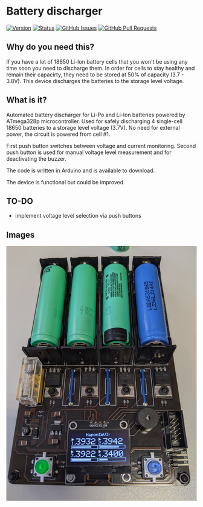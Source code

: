 # Battery discharger

[![Version](https://img.shields.io/github/v/release/jkordek1/Battery-discharger)](https://github.com/jkordek1/Man-Don-t-Get-Angry-Board-game/releases/tag/Initial)
[![Status](https://img.shields.io/badge/status-active-success.svg)]()
[![GitHub Issues](https://img.shields.io/github/issues/jkordek1/Battery-discharger)](https://github.com/jkordek1/Battery-discharger/issues)
[![GitHub Pull Requests](https://img.shields.io/github/issues-pr/jkordek1/Battery-discharger)](https://github.com/jkordek1/Battery-discharger/pulls)
 
 
## Why do you need this?

If you have a lot of 18650 Li-Ion battery cells that you won't be using any time soon you need to discharge them. In order for cells to stay healthy and remain their capacirty, they need to be stored at 50% of capacity (3.7 - 3.8V).
This device discharges the batteries to the storage level voltage.

## What is it?

 Automated battery discharger for Li-Po and Li-Ion batteries powered by ATmega328p microcontroller.
 Used for safely discharging 4 single-cell 18650 batteries to a storage level voltage (3.7V).
 No need for external power, the circuit is powered from cell #1.
 
 First push button switches between voltage and current monitoring.
 Second push button is used for manual voltage level measurement and for deactivating the buzzer.
 
 The code is written in Arduino and is available to download.
 
 The device is functional but could be improved.
 
 ## TO-DO
 - implement voltage level selection via push buttons 
 
 
## Images
<p align="center">
  <img width="600" src="https://raw.githubusercontent.com/jkordek1/Battery-discharger/main/Images/Front.jpg">
</p>
